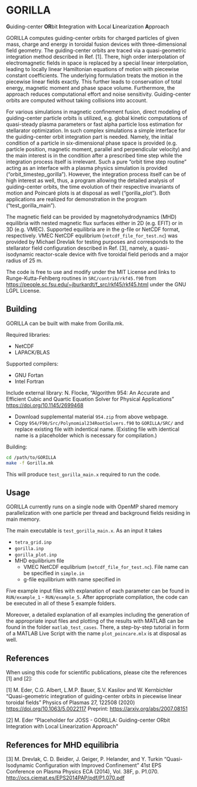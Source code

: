 # GORILLA
**G**uiding-center **OR**bit **I**ntegration with **L**ocal **L**inearization **A**pproach

GORILLA computes guiding-center orbits for charged particles of given mass, charge and energy in toroidal fusion devices with three-dimensional field geometry.
The guiding-center orbits are traced via a quasi-geometric integration method described in Ref. [1].
There, high order interpolation of electromagnetic fields in space is replaced by a special linear interpolation, leading to locally linear Hamiltonian equations of motion with piecewise constant coefficients. The underlying formulation treats the motion in the piecewise linear fields exactly. This further leads to conservation of total energy, magnetic moment and phase space volume. Furthermore, the approach reduces computational effort and noise sensitivity.
Guiding-center orbits are computed without taking collisions into account.

For various simulations in magnetic confinement fusion, direct modeling of guiding-center particle orbits is utilized, e.g. global kinetic computations of quasi-steady plasma parameters or fast alpha particle loss estimation for stellarator optimization. In such complex simulations a simple interface for the guiding-center orbit integration part is needed. Namely, the initial condition of a particle in six-dimensional phase space is provided (e.g. particle position, magnetic moment, parallel and perpendicular velocity) and the main interest is in the condition after a prescribed time step while the integration process itself is irrelevant. Such a pure “orbit time step routine” acting as an interface with a plasma physics simulation is provided (“orbit_timestep_gorilla”).
However, the integration process itself can be of high interest as well, thus, a program allowing the detailed analysis of guiding-center orbits, the time evolution of their respective invariants of motion and Poincaré plots is at disposal as well (“gorilla_plot”).
Both applications are realized for demonstration in the program (“test_gorilla_main”).

The magnetic field can be provided by magnetohydrodynamics (MHD) equilibria with nested magnetic flux surfaces either in 2D (e.g. EFIT) or in 3D (e.g. VMEC). Supported equilibria are in the g-file or NetCDF format, respectively.
VMEC NetCDF equlibrium (`netcdf_file_for_test.nc`) was provided by Michael Drevlak for testing purposes and corresponds to the stellarator field configuration described in Ref. [3], namely, a quasi-isodynamic reactor-scale device with five toroidal field periods and a major radius of 25 m. 

The code is free to use and modify under the MIT License and links to Runge-Kutta-Fehlberg routines in
`SRC/contrib/rkf45.f90` from https://people.sc.fsu.edu/~jburkardt/f_src/rkf45/rkf45.html under the GNU LGPL License.

## Building

GORILLA can be built with make from Gorilla.mk.

Required libraries:
* NetCDF
* LAPACK/BLAS

Supported compilers:
* GNU Fortan 
* Intel Fortran

Include external library:
N. Flocke, “Algorithm 954: An Accurate and Efficient Cubic and Quartic Equation Solver for Physical Applications”
<https://doi.org/10.1145/2699468>

* Download supplemental material `954.zip` from above webpage.
* Copy `954/F90/Src/Polynomial234RootSolvers.f90` to `GORILLA/SRC/` and replace existing file with indentical name.
  (Existing file with identical name is a placeholder which is necessary for compilation.)


Building: 
```bash
cd /path/to/GORILLA
make -f Gorilla.mk
```
This will produce `test_gorilla_main.x` required to run the code.

## Usage

GORILLA currently runs on a single node with OpenMP shared memory parallelization with one particle per thread and background fields residing in main memory. 

The main executable is `test_gorilla_main.x`. As an input it takes
* `tetra_grid.inp`
* `gorilla.inp`
* `gorilla_plot.inp`
* MHD equilibrium file
    * VMEC NetCDF equlibrium (`netcdf_file_for_test.nc`). File name can be specified in `simple.in`
    * g-file equilibrium with name specified in 

Five example input files with explanation of each parameter can be found in `RUN/example_1` - `RUN/example_5`.
After appropriate compilation, the code can be executed in all of these 5 example folders.

Moreover, a detailed explanation of all examples including the generation of the appropriate input files and plotting of the results with MATLAB can be found in the folder `matlab_test_cases`. There, a step-by-step tutorial in form of a MATLAB Live Script with the name `plot_poincare.mlx` is at disposal as well.


## References
When using this code for scientific publications, please cite the references [1] and [2]:

[1] M. Eder, C.G. Albert, L.M.P. Bauer, S.V. Kasilov and W. Kernbichler
“Quasi-geometric integration of guiding-center orbits in piecewise linear toroidal fields”
Physics of Plasmas 27, 122508 (2020)
<https://doi.org/10.1063/5.0022117>
Preprint: <https://arxiv.org/abs/2007.08151>

[2] M. Eder
“Placeholder for JOSS - GORILLA: Guiding-center ORbit Integration with Local Linearization Approach”


## References for MHD equilibria
[3] M. Drevlak, C. D. Beidler, J. Geiger, P. Helander, and Y. Turkin
“Quasi-Isodynamic Configuration with Improved Confinement”
41st EPS Conference on Plasma Physics ECA (2014), Vol. 38F, p. P1.070.
<http://ocs.ciemat.es/EPS2014PAP/pdf/P1.070.pdf>

